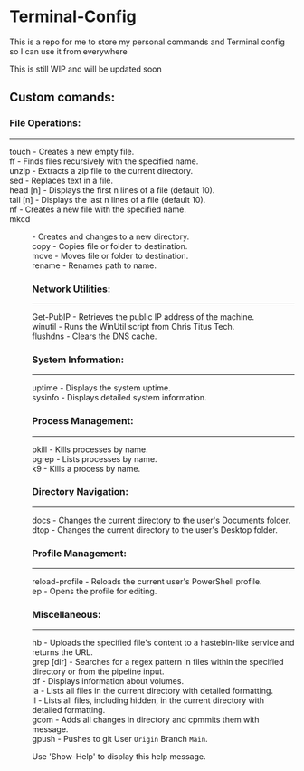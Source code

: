 # Terminal-Config

This is a repo for me to store my personal commands and Terminal config so I can use it from everywhere

This is still WIP and will be updated soon

## Custom comands:

### File Operations:
---
touch <file>       - Creates a new empty file.  
ff <name>          - Finds files recursively with the specified name.  
unzip <file>       - Extracts a zip file to the current directory.  
sed <file> <find> <replace> 	- Replaces text in a file.  
head <path> [n]    - Displays the first n lines of a file (default 10).  
tail <path> [n]    - Displays the last n lines of a file (default 10).  
nf <name>          - Creates a new file with the specified name.  
mkcd <dir>         - Creates and changes to a new directory.  
copy <src> <dest>  - Copies file or folder to destination.  
move <src> <dest>  - Moves file or folder to destination.  
rename <path> <name>  - Renames path to name.  


### Network Utilities:
---
Get-PubIP          - Retrieves the public IP address of the machine.  
winutil            - Runs the WinUtil script from Chris Titus Tech.  
flushdns           - Clears the DNS cache.

### System Information:
---
uptime             - Displays the system uptime.  
sysinfo            - Displays detailed system information.  

### Process Management:
---
pkill <name>       - Kills processes by name.  
pgrep <name>       - Lists processes by name.  
k9 <name>          - Kills a process by name.  

### Directory Navigation:
---
docs               - Changes the current directory to the user's Documents folder.  
dtop               - Changes the current directory to the user's Desktop folder.  

### Profile Management:
---
reload-profile     - Reloads the current user's PowerShell profile.  
ep                 - Opens the profile for editing.  

### Miscellaneous:
---
hb <file>          - Uploads the specified file's content to a hastebin-like service and returns the URL.  
grep <regex> [dir] - Searches for a regex pattern in files within the specified directory or from the pipeline input.  
df                 - Displays information about volumes.  
la                 - Lists all files in the current directory with detailed formatting.  
ll                 - Lists all files, including hidden, in the current directory with detailed formatting.  
gcom <msg>	       - Adds all changes in directory and cpmmits them with message.  
gpush		       - Pushes to git User `Origin` Branch `Main`.    


Use 'Show-Help' to display this help message.
